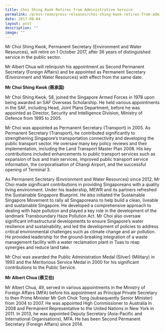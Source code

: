```yaml
---
title: Choi Shing Kwok Retires from Administrative Service
permalink: /press-room/press-releases/choi-shing-kwok-retires-from-administrative-service/
date: 2017-08-04
layout: post
description: ""
image: ""
---
```

Mr Choi Shing Kwok, Permanent Secretary (Environment and Water Resources), will retire on 1 October 2017, after 36 years of distinguished service in the public sector.  
  
Mr Albert Chua will relinquish his appointment as Second Permanent Secretary (Foreign Affairs) and be appointed as Permanent Secretary (Environment and Water Resources) with effect from the same date.  
  
**Mr Choi Shing Kwok (蔡承国)**  
  
Mr Choi Shing Kwok, 58, joined the Singapore Armed Forces in 1978 upon being awarded an SAF Overseas Scholarship. He held various appointments in the SAF, including Head, Joint Plans Department, before he was appointed as Director, Security and Intelligence Division, Ministry of Defence from 1995 to 2005.  
  
Mr Choi was appointed as Permanent Secretary (Transport) in 2005. As Permanent Secretary (Transport), he contributed significantly to strengthening Singapore’s transportation connectivity and developing the public transport sector. He oversaw many key policy reviews and their implementation, including the Land Transport Master Plan 2008. His key contributions included enhancements to public transport services such as expansion of bus and train services, improved public transport service information, the corporatisation of Changi Airport, and the successful opening of Terminal 3.  
  
As Permanent Secretary (Environment and Water Resources) since 2012, Mr Choi made significant contributions in providing Singaporeans with a quality living environment. Under his leadership, MEWR and its partners refreshed the Sustainable Singapore Blueprint. He also initiated the Sustainable Singapore Movement to rally all Singaporeans to help build a clean, liveable and sustainable Singapore. He developed a comprehensive approach to dealing with haze pollution and played a key role in the development of the landmark Transboundary Haze Pollution Act. Mr Choi also oversaw significant infrastructural developments to ensure Singapore’s water resilience and sustainability, and led the development of policies to address critical environmental challenges such as climate change and air pollution. He provided leadership for the ground-breaking integration of a waste management facility with a water reclamation plant in Tuas to reap synergies and reduce land take.  
  
Mr Choi was awarded the Public Administration Medal (Silver) (Military) in 1993 and the Meritorious Service Medal in 2000 for his significant contributions to the Public Service.  
  
**Mr Albert Chua (蔡艾伯)**

Mr Albert Chua, 49, served in various appointments in the Ministry of Foreign Affairs (MFA) before his appointment as Principal Private Secretary to then Prime Minister Mr Goh Chok Tong (subsequently Senior Minister) from 2004 to 2007. He was appointed High Commissioner to Australia in 2008 and Permanent Representative to the United Nations in New York in 2011. In 2013, he was appointed Deputy Secretary (Asia-Pacific and International Organisations), MFA. He has been Second Permanent Secretary (Foreign Affairs) since 2014.